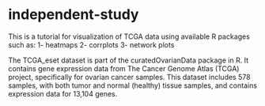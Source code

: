 # independent-study
This is a tutorial for visualization of TCGA data  using available R packages such as:
1- heatmaps
2- corrplots
3- network plots

The TCGA_eset dataset is part of the curatedOvarianData package in R. It contains gene expression data from The Cancer Genome Atlas (TCGA) project, specifically for ovarian cancer samples. This dataset includes 578 samples, with both tumor and normal (healthy) tissue samples, and contains expression data for 13,104 genes.
